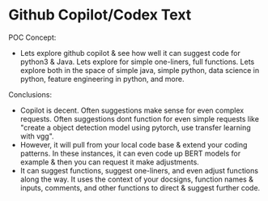 # Github Copilot/Codex Text

POC Concept:
- Lets explore github copilot & see how well it can suggest code for python3 & Java. Lets explore for simple one-liners, full functions. Lets explore both in the space of simple java, simple python, data science in python, feature engineering in python, and more. 

Conclusions:
- Copilot is decent. Often suggestions make sense for even complex requests. Often suggestions dont function for even simple requests like "create a object detection model using pytorch, use transfer learning with vgg". 
- However, it will pull from your local code base & extend your coding patterns. In these instances, it can even code up BERT models for example & then you can request it make adjustments.
- It can suggest functions, suggest one-liners, and even adjust functions along the way. It uses the context of your docsigns, function names & inputs, comments, and other functions to direct & suggest further code. 